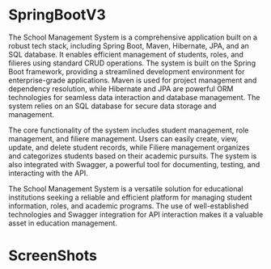 # SpringBootV3
The School Management System is a comprehensive application built on a robust tech stack, including Spring Boot, Maven, Hibernate, JPA, and an SQL database. It enables efficient management of students, roles, and filieres using standard CRUD operations. The system is built on the Spring Boot framework, providing a streamlined development environment for enterprise-grade applications. Maven is used for project management and dependency resolution, while Hibernate and JPA are powerful ORM technologies for seamless data interaction and database management. The system relies on an SQL database for secure data storage and management.

The core functionality of the system includes student management, role management, and filiere management. Users can easily create, view, update, and delete student records, while Filiere management organizes and categorizes students based on their academic pursuits. The system is also integrated with Swagger, a powerful tool for documenting, testing, and interacting with the API.

The School Management System is a versatile solution for educational institutions seeking a reliable and efficient platform for managing student information, roles, and academic programs. The use of well-established technologies and Swagger integration for API interaction makes it a valuable asset in education management.

# ScreenShots
